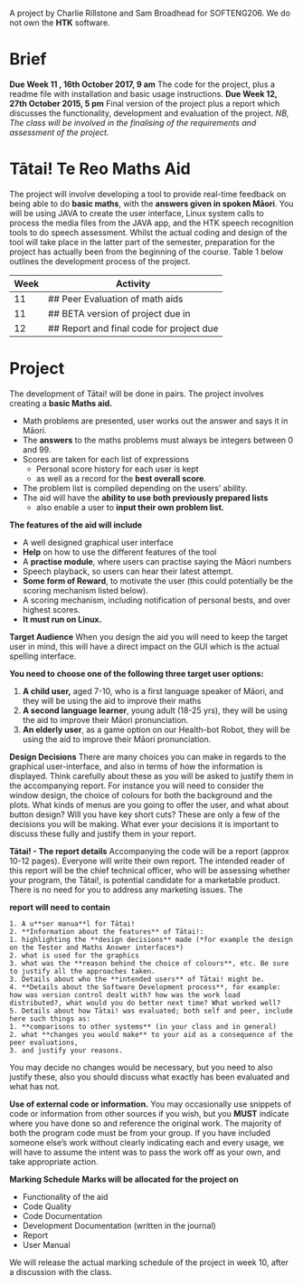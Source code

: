 A project by Charlie Rillstone and Sam Broadhead for SOFTENG206. We do not own the **HTK** software.

# Brief

**Due Week 11 , 16th October 2017, 9 am**
The code for the project, plus a readme file  with installation and basic usage instructions.
**Due Week 12, 27th October 2015, 5 pm**
Final version of the project plus a report which discusses the functionality, development and evaluation of the project.
*NB, The class will be involved in the finalising of the requirements and assessment of the project.* 

# **Tātai! Te Reo Maths Aid**

The project will involve developing a tool to provide real-time feedback on being able to do **basic maths**, with the **answers given in spoken Māori**. 
You will be using JAVA to create the user interface, Linux system calls to process the media files from the JAVA app, and the HTK speech recognition tools to do speech assessment. 
Whilst the actual coding and design of the tool will take place in the latter part of the semester, 
preparation for the project has actually been from the beginning of the course. Table 1 below outlines the development process of the project.

| **Week** | **Activity**                             |
| -------- | ---------------------------------------- |
| 11       | ## Peer Evaluation of math aids          |
| 11       | ## BETA version of project due in        |
| 12       | ## Report and final code for project due |

# **Project**

The development of Tātai! will be done in pairs. The project involves creating a **basic Maths aid.** 


- Math problems are presented, user works out the answer and says it in Māori. 
- The **answers** to the maths problems must always be integers between 0 and 99. 
- Scores are taken for each list of expressions
  - Personal score history for each user is kept
  - as well as a record for the **best overall score**. 
- The problem list is compiled depending on the users’ ability. 
- The aid will have the **ability to use both previously prepared lists**
  - also enable a user to **input their own problem list.** 

**The features of the aid will include**

  - A well designed graphical user interface
  - **Help** on how to use the different features of the tool
  - A **practise module**, where users can practise saying the Māori numbers
  - Speech playback, so users can hear their latest attempt.
  - **Some form of Reward**, to motivate the user (this could potentially be the scoring mechanism listed below).
  - A scoring mechanism, including notification of personal bests, and over highest scores.
  - **It must run on Linux.**

**Target Audience**
When you design the aid you will need to keep the target user in mind, this will have a direct impact on the GUI which is the actual spelling interface. 

**You need to choose one of the following three target user options:**

1. **A child user,** aged 7-10, who is a first language speaker of Māori, and they will be using the aid to improve their maths
2. **A second language learner**, young adult (18-25 yrs), they will be using the aid to improve their Māori pronunciation. 
3. **An elderly user**, as a game option on our Health-bot Robot, they will be using the aid to improve their Māori pronunciation.

**Design Decisions**
There are many choices you can make in regards to the graphical user-interface, and also in terms of how the information is displayed. Think carefully about these as you will be asked to justify them in the accompanying report. For instance you will need to consider the window design, the choice of colours for both the background and the plots. What kinds of menus are you going to offer the user, and what about button design? Will you have key short cuts? These are only a few of the decisions you will be making. What ever your decisions it is important to discuss these fully and justify them in your report.

**Tātai! - The report details**
Accompanying the code will be a report (approx 10-12 pages). Everyone will write their own report. The intended reader of this report will be the chief technical officer, who will be assessing whether your program, the Tātai!, is potential candidate for a marketable product. There is no need for you to address any marketing issues. The

**report will need to contain**

    1. A u**ser manua**l for Tātai!
    2. **Information about the features** of Tātai!: 
    1. highlighting the **design decisions** made (*for example the design on the Tester and Maths Answer interfaces*) 
    2. what is used for the graphics
    3. what was the **reason behind the choice of colours**, etc. Be sure to justify all the approaches taken.
    3. Details about who the **intended users** of Tātai! might be.
    4. **Details about the Software Development process**, for example: how was version control dealt with? how was the work load distributed?, what would you do better next time? What worked well?
    5. Details about how Tātai! was evaluated; both self and peer, include here such things as:
    1. **comparisons to other systems** (in your class and in general)
    2. what **changes you would make** to your aid as a consequence of the peer evaluations, 
    3. and justify your reasons. 

You may decide no changes would be necessary, but you need to also justify these, also you should discuss what exactly has been evaluated and what has not.

**Use of external code or information.** 
You may occasionally use snippets of code or information from other sources if you wish, but you **MUST** indicate where you have done so and reference the original work. The majority of both the program code must be from your group. If you have included someone else’s work without clearly indicating each and every usage, we will have to assume the intent was to pass the work off as your own, and take appropriate action.

**Marking Schedule**
**Marks will be allocated for the project on**

  - Functionality of the aid
  - Code Quality
  - Code Documentation
  - Development Documentation (written in the journal)
  - Report
  - User Manual

We will release the actual marking schedule of the project in week 10, after a discussion with the class.
